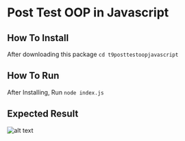 # Post Test OOP in Javascript

## How To Install

After downloading this package `cd t9posttestoopjavascript`

## How To Run

After Installing, Run `node index.js`

## Expected Result

![alt text](https://gitlab.com/telkomsel-softdev/andre-aginsa/t9posttestoopjavascript/-/raw/master/result.png?raw=true)
